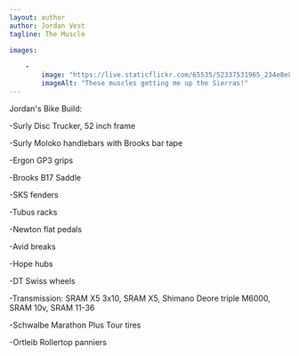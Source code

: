 ```yaml
---
layout: author
author: Jordan Vest
tagline: The Muscle

images:
   
    -
        image: "https://live.staticflickr.com/65535/52337531965_234e8e8753_o.jpg"
        imageAlt: "These muscles getting me up the Sierras!"
---
```


Jordan's Bike Build:

-Surly Disc Trucker, 52 inch frame

-Surly Moloko handlebars with Brooks bar tape

-Ergon GP3 grips

-Brooks B17 Saddle

-SKS fenders 

-Tubus racks

-Newton flat pedals

-Avid breaks 

-Hope hubs

-DT Swiss wheels

-Transmission: SRAM X5 3x10, SRAM X5, Shimano Deore triple M6000, SRAM 10v, SRAM 11-36

-Schwalbe Marathon Plus Tour tires

-Ortleib Rollertop panniers 


